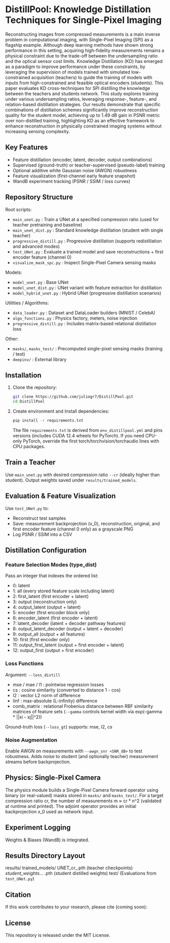 # DistillPool: Knowledge Distillation Techniques for Single-Pixel Imaging

Reconstructing images from compressed measurements is a main inverse problem in computational imaging, with Single-Pixel Imaging (SPI) as a flagship example. Although deep learning methods have shown strong performance in this setting, acquiring high-fidelity measurements remains a physical constraint due to the trade-off between the undersampling ratio and the optical sensor cost limits. Knowledge Distillation (KD) has emerged as a paradigm to improve performance under these constraints, by leveraging the supervision of models trained with simulated low-constrained acquisition (teachers) to guide the training of models with inputs from high-constrained and feasible optical encoders (students). This paper evaluates KD cross-techniques for SPI  distilling the knowledge between the teachers and students network. This study explores training under various undersampling ratios, leveraging response-, feature-, and relation-based distillation strategies. Our results demonstrate that specific combinations of distillation schemes significantly improve reconstruction quality for the student model, achieving up to 1.49 dB gain in PSNR metric over non-distilled training, highlighting KD as an effective framework to enhance reconstruction in physically constrained imaging systems without increasing sensing complexity.

## Key Features
- Feature distillation (encoder, latent, decoder, output combinations)
- Supervised (ground-truth) or teacher-supervised (pseudo-label) training
- Optional additive white Gaussian noise (AWGN) robustness
- Feature visualization (first-channel early feature snapshot)
- WandB experiment tracking (PSNR / SSIM / loss curves)

## Repository Structure
Root scripts:
- `main_unet.py`            : Train a UNet at a specified compression ratio (used for teacher pretraining and baseline)
- `main_unet_dist.py`       : Standard knowledge distillation (student with single teacher)
- `progressive_distill.py`  : Progressive distillation (supports redistillation and advanced modes)
- `test_UNet.py`            : Evaluate a trained model and save reconstructions + first encoder feature (channel 0)
- `visualize_mask_spc.py`   : Inspect Single-Pixel Camera sensing masks

Models:
- `model_unet.py`           : Base UNet
- `model_unet_dist.py`      : UNet variant with feature extraction for distillation
- `model_hybrid_unet.py`    : Hybrid UNet (progressive distillation scenarios)

Utilities / Algorithms:
- `data_loader.py`          : Dataset and DataLoader builders (MNIST / CelebA)
- `algo_functions.py`       : Physics factory, meters, noise injection
- `progressive_distill.py`  : Includes matrix-based relational distillation loss

Other:
- `masks/`, `masks_test/`   : Precomputed single-pixel sensing masks (training / test)
- `deepinv/`                : External library

## Installation

1. Clone the repository:
   ```sh
   git clone https://github.com/juliogr7/DistillPool.git
   cd DistillPool
   ```
2. Create environment and Install dependencies:
   ```bash
   pip install -r requirements.txt
   ```
   The file `requirements.txt` is derived from `env_distillpool.yml` and pins versions (includes CUDA 12.4 wheels for PyTorch). If you need CPU-only PyTorch, override the first torch/torchvision/torchaudio lines with CPU packages.

## Train a Teacher
Use `main_unet.py` with desired compression ratio `--cr` (ideally higher than student). Output weights saved under `results/trained_models`.

## Evaluation & Feature Visualization
Use `test_UNet.py` to:
- Reconstruct test samples
- Save: measurement backprojection (x_0), reconstruction, original, and first encoder feature (channel 0 only) as a grayscale PNG
- Log PSNR / SSIM into a CSV

## Distillation Configuration
### Feature Selection Modes (type_dist)
Pass an integer that indexes the ordered list:
- 0: latent
- 1: all (every stored feature scale including latent)
- 2: first_latent (first encoder + latent)
- 3: output (reconstruction only)
- 4: output_latent (output + latent)
- 5: encoder (first encoder block only)
- 6: encoder_latent (first encoder + latent)
- 7: latent_decoder (latent + decoder pathway features)
- 8: output_latent_decoder (output + latent + decoder)
- 9: output_all (output + all features)
- 10: first (first encoder only)
- 11: output_first_latent (output + first encoder + latent)
- 12: output_first (output + first encoder)

### Loss Functions
Argument: `--loss_distill`
- mse / mae / l1 : pointwise regression losses
- cs            : cosine similarity (converted to distance 1 - cos)
- l2            : vector L2 norm of difference
- linf          : max-absolute (L-infinity) difference
- comb_matrix   : relational Frobenius distance between RBF similarity matrices of feature sets (`--gamma` controls kernel width via exp(-gamma * ||xi - xj||^2))

Ground-truth loss (`--loss_gt`) supports: mse, l2, cs

### Noise Augmentation
Enable AWGN on measurements with `--awgn_snr <SNR_dB>` to test robustness. Adds noise to student (and optionally teacher) measurement streams before backprojection.

## Physics: Single-Pixel Camera
The physics module builds a Single-Pixel Camera forward operator using binary (or real-valued) masks stored in `masks/` and `masks_test/`. For a target compression ratio cr, the number of measurements m ≈ cr * n^2 (validated at runtime and printed). The adjoint operator provides an initial backprojection x_0 used as network input.

## Experiment Logging
Weights & Biases (WandB) is integrated.

## Results Directory Layout
results/
  trained_models/
    UNET_cr_<ratio>.pth                      (teacher checkpoints)
    <date>_student_weights_... .pth          (student distilled weights)
  test/
    (Evaluations from `test_UNet.py`)

## Citation
If this work contributes to your research, please cite (coming soon):


## License

This repository is released under the MIT License.



